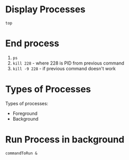 # Display Processes

`top`

# End process

1. `ps`
2. `kill 228` - where 228 is PID from previous command
3. `kill -9 228` - if previous command doesn't work

# Types of Processes

Types of processes:
- Foreground
- Background

# Run Process in background

`commandToRun &`